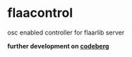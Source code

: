 # flaacontrol
osc enabled controller for flaarlib server

**further development on [codeberg](https://codeberg.org/dehnhardt/flaacontrol)**
